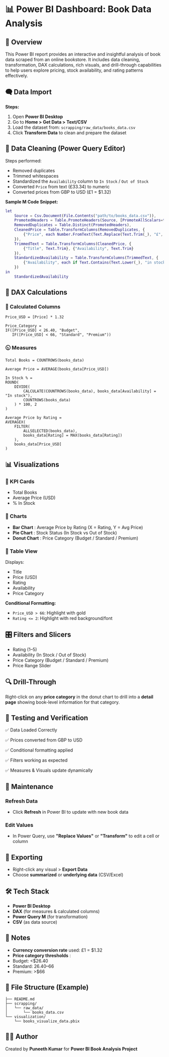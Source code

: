 
# 📊 Power BI Dashboard: Book Data Analysis

## 📂️ Overview

This Power BI report provides an interactive and insightful analysis of book data scraped from an online bookstore. It includes data cleaning, transformation, DAX calculations, rich visuals, and drill-through capabilities to help users explore pricing, stock availability, and rating patterns effectively.

## 🗬️ Data Import

**Steps:**

1. Open **Power BI Desktop**
2. Go to **Home > Get Data > Text/CSV**
3. Load the dataset from: `scrapping/raw_data/books_data.csv`
4. Click **Transform Data** to clean and prepare the dataset

## 🧹 Data Cleaning (Power Query Editor)

Steps performed:

* Removed duplicates
* Trimmed whitespaces
* Standardized the `Availability` column to `In Stock` / `Out of Stock`
* Converted `Price` from text (£33.34) to numeric
* Converted prices from GBP to USD (£1 = $1.32)

**Sample M Code Snippet:**

```m
let
    Source = Csv.Document(File.Contents("path/to/books_data.csv")),
    PromotedHeaders = Table.PromoteHeaders(Source, [PromoteAllScalars=true]),
    RemovedDuplicates = Table.Distinct(PromotedHeaders),
    CleanedPrice = Table.TransformColumns(RemovedDuplicates, {
        {"Price", each Number.FromText(Text.Replace(Text.Trim(_), "£", "")), type number}
    }),
    TrimmedText = Table.TransformColumns(CleanedPrice, {
        {"Title", Text.Trim}, {"Availability", Text.Trim}
    }),
    StandardizedAvailability = Table.TransformColumns(TrimmedText, {
        {"Availability", each if Text.Contains(Text.Lower(_), "in stock") then "In stock" else "Out of stock"}
    })
in
    StandardizedAvailability
```

## 🧾 DAX Calculations

### 🔁 Calculated Columns

```DAX
Price_USD = [Price] * 1.32

Price_Category =
IF([Price_USD] < 26.40, "Budget",
   IF([Price_USD] < 66, "Standard", "Premium"))
```

### 🕥 Measures

```DAX
Total Books = COUNTROWS(books_data)

Average Price = AVERAGE(books_data[Price_USD])

In Stock % =
ROUND(
    DIVIDE(
        CALCULATE(COUNTROWS(books_data), books_data[Availability] = "In stock"),
        COUNTROWS(books_data)
    ) * 100, 2
)

Average Price by Rating =
AVERAGEX(
    FILTER(
        ALLSELECTED(books_data),
        books_data[Rating] = MAX(books_data[Rating])
    ),
    books_data[Price_USD]
)
```

## 📊 Visualizations

### 🔹 KPI Cards

* Total Books
* Average Price (USD)
* % In Stock

### 🔹 Charts

* **Bar Chart** : Average Price by Rating (X = Rating, Y = Avg Price)
* **Pie Chart** : Stock Status (In Stock vs Out of Stock)
* **Donut Chart** : Price Category (Budget / Standard / Premium)

### 🔹 Table View

Displays:

* Title
* Price (USD)
* Rating
* Availability
* Price Category

**Conditional Formatting:**

* `Price_USD > 66`: Highlight with gold
* `Rating <= 2`: Highlight with red background/font

## 🎛️ Filters and Slicers

* Rating (1–5)
* Availability (In Stock / Out of Stock)
* Price Category (Budget / Standard / Premium)
* Price Range Slider

## 🔍 Drill-Through

Right-click on any **price category** in the donut chart to drill into a **detail page** showing book-level information for that category.

## 🧪 Testing and Verification

✅ Data Loaded Correctly

✅ Prices converted from GBP to USD

✅ Conditional formatting applied

✅ Filters working as expected

✅ Measures & Visuals update dynamically

## 🔄 Maintenance

### Refresh Data

* Click **Refresh** in Power BI to update with new book data

### Edit Values

* In Power Query, use **"Replace Values"** or **"Transform"** to edit a cell or column

## 🚀 Exporting

* Right-click any visual > **Export Data**
* Choose **summarized** or **underlying data** (CSV/Excel)

## 🛠️ Tech Stack

* **Power BI Desktop**
* **DAX** (for measures & calculated columns)
* **Power Query M** (for transformation)
* **CSV** (as data source)

## 📌 Notes

* **Currency conversion rate** used: £1 = $1.32
* **Price category thresholds** :
* Budget: <$26.40
* Standard: $26.40–$66
* Premium: >$66

## 📁 File Structure (Example)

```
├── README.md
├── scrapping/
│   └── raw_data/
│       └── books_data.csv
└── visualization/
    └── books_visualize_data.pbix
```

## 👩‍💻 Author

Created by **Puneeth Kumar** for **Power BI Book Analysis Project**
